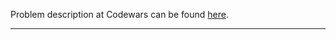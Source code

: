 Problem description at Codewars can be found
[here](https://www.codewars.com/kata/582e0e592029ea10530009ce/train/python).

-------------


